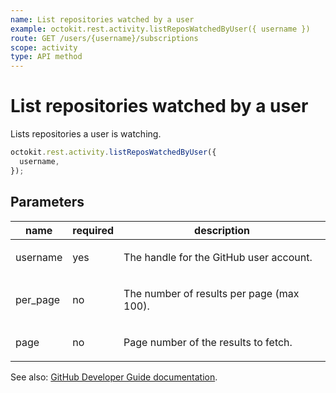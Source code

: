 ```yaml
---
name: List repositories watched by a user
example: octokit.rest.activity.listReposWatchedByUser({ username })
route: GET /users/{username}/subscriptions
scope: activity
type: API method
---
```


# List repositories watched by a user

Lists repositories a user is watching.

```js
octokit.rest.activity.listReposWatchedByUser({
  username,
});
```

## Parameters

<table>
  <thead>
    <tr>
      <th>name</th>
      <th>required</th>
      <th>description</th>
    </tr>
  </thead>
  <tbody>
    <tr><td>username</td><td>yes</td><td>

The handle for the GitHub user account.

</td></tr>
<tr><td>per_page</td><td>no</td><td>

The number of results per page (max 100).

</td></tr>
<tr><td>page</td><td>no</td><td>

Page number of the results to fetch.

</td></tr>
  </tbody>
</table>

See also: [GitHub Developer Guide documentation](https://docs.github.com/rest/reference/activity#list-repositories-watched-by-a-user).
